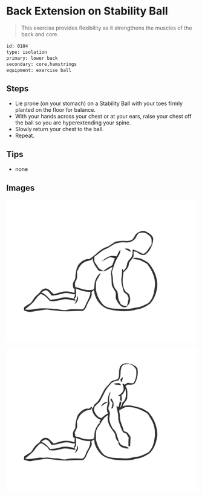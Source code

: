 # Back Extension on Stability Ball
> This exercise provides flexibility as it strengthens the muscles of the back and core.

``` 
id: 0104 
type: isolation 
primary: lower back 
secondary: core,hamstrings 
equipment: exercise ball 
``` 

## Steps

 - Lie prone (on your stomach) on a Stability Ball with your toes firmly planted on the floor for balance.
 - With your hands across your chest or at your ears, raise your chest off the ball so you are hyperextending your spine.
 - Slowly return your chest to the ball.
 - Repeat.

## Tips

 - none

## Images

![](../svg/0104-relaxation.svg)

![](../svg/0104-tension.svg)
